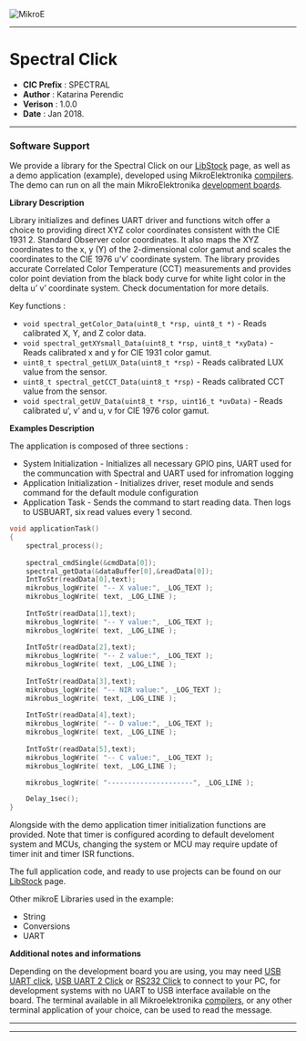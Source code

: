 ![MikroE](http://www.mikroe.com/img/designs/beta/logo_small.png)

---

# Spectral Click

- **CIC Prefix**  : SPECTRAL
- **Author**      : Katarina Perendic
- **Verison**     : 1.0.0
- **Date**        : Jan 2018.

---

### Software Support

We provide a library for the Spectral Click on our [LibStock](https://libstock.mikroe.com/projects/view/2348/spectral-click) 
page, as well as a demo application (example), developed using MikroElektronika 
[compilers](http://shop.mikroe.com/compilers). The demo can run on all the main 
MikroElektronika [development boards](http://shop.mikroe.com/development-boards).

**Library Description**

Library initializes and defines UART driver and functions witch offer a choice to providing direct XYZ color coordinates consistent with the CIE 1931 
2. Standard Observer color coordinates. It also maps the XYZ coordinates to the x, y (Y) of the 2-dimensional color gamut and scales the coordinates 
to the CIE 1976 u’v’ coordinate system. The library provides accurate Correlated Color Temperature (CCT) measurements and provides color point deviation 
from the black body curve for white light color in the delta u’ v’ coordinate system. Check documentation for more details.

Key functions :

- ``` void spectral_getColor_Data(uint8_t *rsp, uint8_t *) ``` - Reads calibrated X, Y, and Z color data.
- ``` void spectral_getXYsmall_Data(uint8_t *rsp, uint8_t *xyData) ``` - Reads calibrated x and y for CIE 1931 color gamut.
- ``` uint8_t spectral_getLUX_Data(uint8_t *rsp) ``` - Reads calibrated LUX value from the sensor.
- ``` uint8_t spectral_getCCT_Data(uint8_t *rsp) ``` - Reads calibrated CCT value from the sensor.
- ``` void spectral_getUV_Data(uint8_t *rsp, uint16_t *uvData) ``` - Reads calibrated u’, v’ and u, v for CIE 1976 color gamut.

**Examples Description**

The application is composed of three sections :

- System Initialization - Initializes all necessary GPIO pins, UART used for
the communcation with Spectral and UART used for infromation logging
- Application Initialization - Initializes driver, reset module and sends
command for the default module configuration
- Application Task - Sends the command to start reading data. 
   Then logs to USBUART, six read values every 1 second.
   

```.c
void applicationTask()
{
    spectral_process();
    
    spectral_cmdSingle(&cmdData[0]);
    spectral_getData(&dataBuffer[0],&readData[0]);
    IntToStr(readData[0],text);
    mikrobus_logWrite( "-- X value:", _LOG_TEXT );
    mikrobus_logWrite( text, _LOG_LINE );
    
    IntToStr(readData[1],text);
    mikrobus_logWrite( "-- Y value:", _LOG_TEXT );
    mikrobus_logWrite( text, _LOG_LINE );
    
    IntToStr(readData[2],text);
    mikrobus_logWrite( "-- Z value:", _LOG_TEXT );
    mikrobus_logWrite( text, _LOG_LINE );
    
    IntToStr(readData[3],text);
    mikrobus_logWrite( "-- NIR value:", _LOG_TEXT );
    mikrobus_logWrite( text, _LOG_LINE );
    
    IntToStr(readData[4],text);
    mikrobus_logWrite( "-- D value:", _LOG_TEXT );
    mikrobus_logWrite( text, _LOG_LINE );
    
    IntToStr(readData[5],text);
    mikrobus_logWrite( "-- C value:", _LOG_TEXT );
    mikrobus_logWrite( text, _LOG_LINE );

    mikrobus_logWrite( "---------------------", _LOG_LINE );

    Delay_1sec();
}
```

Alongside with the demo application timer initialization functions are provided.
Note that timer is configured acording to default develoment system and 
MCUs, changing the system or MCU may require update of timer init and timer ISR 
functions.

The full application code, and ready to use projects can be found on our 
[LibStock](https://libstock.mikroe.com/projects/view/2348/spectral-click) page.

Other mikroE Libraries used in the example:

- String
- Conversions
- UART

**Additional notes and informations**

Depending on the development board you are using, you may need 
[USB UART click](http://shop.mikroe.com/usb-uart-click), 
[USB UART 2 Click](http://shop.mikroe.com/usb-uart-2-click) or 
[RS232 Click](http://shop.mikroe.com/rs232-click) to connect to your PC, for 
development systems with no UART to USB interface available on the board. The 
terminal available in all Mikroelektronika 
[compilers](http://shop.mikroe.com/compilers), or any other terminal application 
of your choice, can be used to read the message.

---
---
